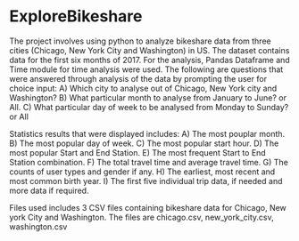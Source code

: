 # ExploreBikeshare

The project involves using python to analyze bikeshare data from three cities (Chicago, New York City and Washington) in US. The dataset contains data for the first six months of 2017. For the analysis, Pandas Dataframe and Time module for time analysis were used.
The following are questions that were answered through analysis of the data by prompting the user for choice input: A) Which city to analyse out of Chicago, New York city and Washington? B) What particular month to analyse from January to June? or All. C) What particular day of week to be analysed from Monday to Sunday? or All


Statistics results that were displayed includes: A) The most pouplar month. B) The most popular day of week. C) The most popular start hour. D) The most popular Start and End Station. E) The most frequent Start to End Station combination. F) The total travel time and average travel time. G) The counts of user types and gender if any. H) The earliest, most recent and most common birth year. I) The first five individual trip data, if needed and more data if required.


Files used includes 3 CSV files containing bikeshare data for Chicago, New york City and Washington. The files are chicago.csv, new_york_city.csv, washington.csv

